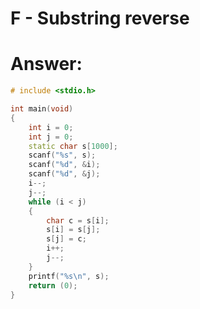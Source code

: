 # F - Substring reverse

# Answer:

```c++
# include <stdio.h>

int main(void)
{
	int i = 0;
	int j = 0;
	static char s[1000];
	scanf("%s", s);
	scanf("%d", &i);
	scanf("%d", &j);
	i--;
	j--;
	while (i < j)
	{
		char c = s[i];
		s[i] = s[j];
		s[j] = c;
		i++;
		j--;
	}
	printf("%s\n", s);
	return (0);
}
```

